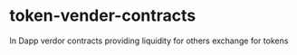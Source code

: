 # token-vender-contracts
In Dapp verdor contracts providing liquidity for others exchange for tokens
